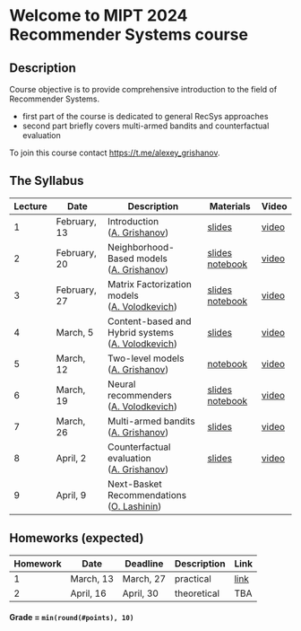 # Welcome to MIPT 2024 Recommender Systems course

## Description

Course objective is to provide comprehensive introduction to the field of Recommender Systems.

- first part of the course is dedicated to general RecSys approaches
- second part briefly covers multi-armed bandits and counterfactual evaluation

To join this course contact https://t.me/alexey_grishanov.

## The Syllabus

| Lecture | Date         | Description                                                                            | Materials                                                                                                       | Video                                             |
| ------- | ------------ | -------------------------------------------------------------------------------------- | --------------------------------------------------------------------------------------------------------------- | ------------------------------------------------- |
| 1       | February, 13 | Introduction<br /> ([A. Grishanov](https://github.com/shashist)) | [slides](week_01_introduction/rs_lecture01.pdf) | [video](https://youtube.com/live/OhfNF8bwc80) |
| 2       | February, 20 | Neighborhood-Based models<br /> ([A. Grishanov](https://github.com/shashist)) | [slides](week_02_neighbourhood_based/rs_lecture02.pdf) [notebook](week_02_neighbourhood_based/rs_seminar1.ipynb) | [video](https://youtube.com/live/3FzfpsruU2I) |
| 3       | February, 27 | Matrix Factorization models<br /> ([A. Volodkevich](https://github.com/monkey0head)) | [slides](week_03_matrix_factorization/rs_lecture03.pdf) [notebook](week_03_matrix_factorization/rs_seminar_svd.ipynb) | [video](https://www.youtube.com/watch?v=7kcBpnCpkbI) |
| 4       | March, 5     | Content-based and Hybrid systems<br /> ([A. Volodkevich](https://github.com/monkey0head)) | [slides](week_04_hybrid/rs_lecture04.pdf) | [video](https://www.youtube.com/watch?v=tVI6mL3kXwE) |
| 5       | March, 12    | Two-level models<br /> ([A. Grishanov](https://github.com/shashist)) | [notebook](week_05_two-level/rs_seminar_2-level.ipynb) | [video](https://www.youtube.com/watch?v=N_W-oKpoDdI) |
| 6       | March, 19    | Neural recommenders<br /> ([A. Volodkevich](https://github.com/monkey0head)) | [slides](week_06_neural_recommenders/rs_lecture06.pdf) [notebook](week_06_neural_recommenders/rs_sasrec_2024.ipynb) | [video](https://www.youtube.com/watch?v=Vzfw5-BgT7M) |
| 7       | March, 26    | Multi-armed bandits<br /> ([A. Grishanov](https://github.com/shashist)) | [slides](week_07_bandits/rs_lecture07.pdf) | [video](https://www.youtube.com/watch?v=N_W-oKpoDdI) |
| 8       | April, 2     | Counterfactual evaluation<br /> ([A. Grishanov](https://github.com/shashist)) | [slides](week_08_counterfactual/rs_lecture_08.pdf) | [video](https://www.youtube.com/watch?v=9CxVX31_IB0) |
| 9       | April, 9     | Next-Basket Recommendations<br />([O. Lashinin](https://github.com/fotol1))               |                                                                                                                 |                                                   |

## Homeworks (expected)

| Homework | Date      | Deadline  | Description | Link                     |
| -------- |-----------|-----------| ----------- |--------------------------|
| 1        | March, 13 | March, 27 | practical   | [link](homeworks/hw_01/rs_hw01.ipynb) |
| 2        | April, 16 | April, 30 | theoretical | TBA                      |

#### Grade = `min(round(#points), 10)`
